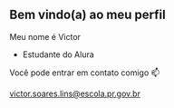 ## Bem vindo(a) ao meu perfil

Meu nome é Victor

- Estudante do Alura

Você pode entrar em contato comigo 📫

victor.soares.lins@escola.pr.gov.br
